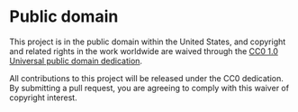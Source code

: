 # Public domain

This project is in the public domain within the United States, and copyright and related rights in the work worldwide are waived through the [CC0 1.0 Universal public domain dedication](./LICENSE.md).

All contributions to this project will be released under the CC0 dedication. By submitting a pull request, you are agreeing to comply with this waiver of copyright interest.
